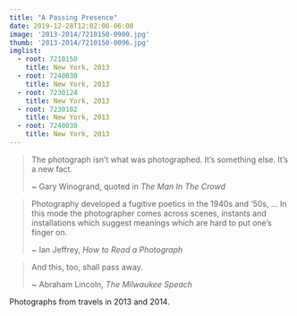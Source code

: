 ```yaml
---
title: "A Passing Presence"
date: 2019-12-28T12:02:00-06:00
image: '2013-2014/7210150-0900.jpg'
thumb: '2013-2014/7210150-0096.jpg'
imglist:
  - root: 7210150
    title: New York, 2013
  - root: 7240030
    title: New York, 2013
  - root: 7230124
    title: New York, 2013
  - root: 7230102
    title: New York, 2013
  - root: 7240030
    title: New York, 2013
---
```


>The photograph isn’t what was photographed. It’s something else. It’s a new fact.
>
> ~ Gary Winogrand, quoted in _The Man In The Crowd_

> Photography developed a fugitive poetics in the 1940s and ‘50s, ... In this mode the photographer comes across scenes, instants and installations which suggest meanings which are hard to put one’s finger on.
>
> ~ Ian Jeffrey, _How to Read a Photograph_

> And this, too, shall pass away.
>
> ~ Abraham Lincoln, _The Milwaukee Speach_

Photographs from travels in 2013 and 2014.